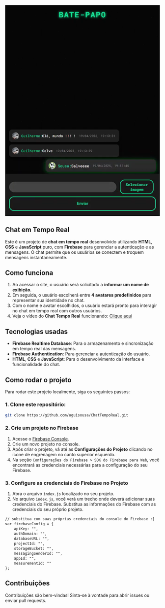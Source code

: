 <div align="center">
    <img src="capp.png"></img>
</div>

## Chat em Tempo Real

Este é um projeto de **chat em tempo real** desenvolvido utilizando **HTML**, **CSS** e **JavaScript** puro, com **Firebase** para gerenciar a autenticação e as mensagens. O chat permite que os usuários se conectem e troquem mensagens instantaneamente.



##  Como funciona

1.  Ao acessar o site, o usuário será solicitado a **informar um nome de exibição**.
2.  Em seguida, o usuário escolherá entre **4 avatares predefinidos** para representar sua identidade no chat.
3.  Com o nome e avatar escolhidos, o usuário estará pronto para interagir no chat em tempo real com outros usuários.
4. Veja o vídeo do <b>Chat Tempo Real</b> funcionando: <a href="https://www.youtube.com/watch?v=APGqs0_CUeM">Clique aqui</a>

##  Tecnologias usadas

-   **Firebase Realtime Database**: Para o armazenamento e sincronização em tempo real das mensagens.
-   **Firebase Authentication**: Para gerenciar a autenticação do usuário.
-   **HTML**, **CSS** e **JavaScript**: Para o desenvolvimento da interface e funcionalidade do chat.

##  Como rodar o projeto

Para rodar este projeto localmente, siga os seguintes passos:

### 1. Clone este repositório:

```bash
git clone https://github.com/uguisousa/ChatTempoReal.git
```
### 2. Crie um projeto no Firebase

1. Acesse o <a href="https://console.firebase.google.com/u/0/">Firebase Console</a>.
2. Crie um novo projeto no console.
3. Após criar o projeto, vá até as <b>Configurações do Projeto</b> clicando no ícone de engrenagem no canto superior esquerdo.
4. Na seção `Configurações do Firebase > SDK do Firebase para Web`, você encontrará as credenciais necessárias para a configuração do seu Firebase.

### 3. Configure as credenciais do Firebase no Projeto
1. Abra o arquivo `index.js` localizado no seu projeto.
2. No arquivo `index.js`, você verá um trecho onde deverá adicionar suas credenciais do Firebase. Substitua as informações do Firebase com as credenciais do seu próprio projeto.

```
// substitua com suas próprias credenciais do console do Firebase :]
var firebaseConfig = {
    apiKey: "",
    authDomain: "",
    databaseURL: "",
    projectId: "",
    storageBucket: "",
    messagingSenderId: "",
    appId: "",
    measurementId: ""
};
```

## Contribuições
Contribuições são bem-vindas! Sinta-se à vontade para abrir issues ou enviar pull requests.

